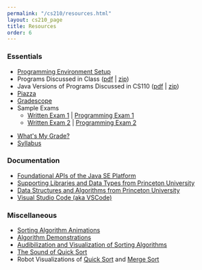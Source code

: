 ```yaml
---
permalink: "/cs210/resources.html"
layout: cs210_page
title: Resources
order: 6
---
```


### Essentials

- [Programming Environment Setup](programming_environment.html)
- Programs Discussed in Class ([pdf](https://www.cs.umb.edu/~siyer/teaching/dsaj.pdf) \| [zip](https://www.cs.umb.edu/~siyer/teaching/dsaj.zip))
- Java Versions of Programs Discussed in CS110 ([pdf](https://www.cs.umb.edu/~siyer/teaching/ipj.pdf) \| [zip](https://www.cs.umb.edu/~siyer/teaching/ipj.zip))
- [Piazza](https://piazza.com/umb/spring2025/cs210)
- [Gradescope](https://gradescope.com/)
- Sample Exams
  - [Written Exam 1](https://www.cs.umb.edu/~siyer/teaching/cs210/cs210_sample_we1.pdf) \| [Programming Exam 1](https://www.cs.umb.edu/~siyer/teaching/cs210/cs210_sample_pe1.pdf)
  - [Written Exam 2](https://www.cs.umb.edu/~siyer/teaching/cs210/cs210_sample_we2.pdf) \| [Programming Exam 2](https://www.cs.umb.edu/~siyer/teaching/cs210/cs210_sample_pe2.pdf)
<!-- - [Math -->
<!-- Tutorial](https://www.cs.umb.edu/~siyer/teaching/math_tutorial.pdf) -->
<!-- - [Command-line -->
<!-- Tutorial](https://www.cs.umb.edu/~siyer/teaching/cmdline_tutorial.pdf) -->
- [What's My Grade?](grade.html)
- [Syllabus](https://www.cs.umb.edu/~siyer/teaching/cs210/cs210_syllabus.pdf)

### Documentation

- [Foundational APIs of the Java SE Platform](https://docs.oracle.com/en/java/javase/21/docs/api/java.base/module-summary.html)
- [Supporting Libraries and Data Types from Princeton University](https://www.cs.umb.edu/~siyer/teaching/stdlib-java.pdf)
- [Data Structures and Algorithms from Princeton University](https://www.cs.umb.edu/~siyer/teaching/dsalib-java.pdf)
- [Visual Studio Code (aka VSCode)](https://code.visualstudio.com/Docs)

### Miscellaneous

- [Sorting Algorithm Animations](http://www.sorting-algorithms.com/)
- [Algorithm Demonstrations](https://www.youtube.com/user/AlgoRythmics/videos)
- [Audibilization and Visualization of Sorting Algorithms](http://panthema.net/2013/sound-of-sorting/)
- [The Sound of Quick Sort](https://www.youtube.com/watch?v=m1PS8IR6Td0)
- Robot Visualizations of [Quick Sort](https://www.youtube.com/watch?v=aXXWXz5rF64) and [Merge Sort](https://www.youtube.com/watch?v=es2T6KY45cA)
